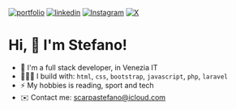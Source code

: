 
[![portfolio](https://img.shields.io/badge/my_portfolio-000?style=for-the-badge&logo=ko-fi&logoColor=white)](https://github.com/scarpastefano)
[![linkedin](https://img.shields.io/badge/linkedin-0A66C2?style=for-the-badge&logo=linkedin&logoColor=white)](https://www.linkedin.com/in/scarpa-stefano/)
[![Instagram](https://img.shields.io/badge/Instagram-%23E4405F.svg?style=for-the-badge&logo=Instagram&logoColor=white)](https://www.instagram.com/iamstefanoscarpa/)
[![X](https://img.shields.io/badge/X-%23000000.svg?style=for-the-badge&logo=X&logoColor=white)](https://x.com/stefanooscarpa)


# Hi, 👋 I'm Stefano!


- 📍 I'm a full stack developer, in Venezia IT
- 👨🏼‍💻 I build with: ```html```, ```css```, ```bootstrap```, ```javascript```, ```php```, ```laravel```
- ⚡️ My hobbies is reading, sport and tech
- ✉️ Contact me: [scarpastefano@icloud.com](mailto:scarpastefano@icloud.com)
